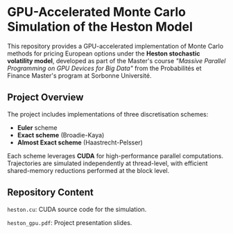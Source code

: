 # GPU-Accelerated Monte Carlo Simulation of the Heston Model

This repository provides a GPU-accelerated implementation of Monte Carlo methods for pricing European options under the **Heston stochastic volatility model**, developed as part of the Master's course *"Massive Parallel Programming on GPU Devices for Big Data"* from the Probabilités et Finance Master's program at Sorbonne Université.

## Project Overview

The project includes implementations of three discretisation schemes:

- **Euler** scheme 
- **Exact scheme** (Broadie-Kaya)
- **Almost Exact scheme** (Haastrecht-Pelsser)

Each scheme leverages **CUDA** for high-performance parallel computations. Trajectories are simulated independently at thread-level, with efficient shared-memory reductions performed at the block level.

## Repository Content
`heston.cu`: CUDA source code for the simulation.

`heston_gpu.pdf`: Project presentation slides.
